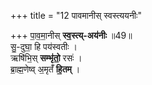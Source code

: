 +++
title = "12 पावमानीस् स्वस्त्ययनीः"

+++
पा॒व॒मा॒नीस् **स्व॒स्त्य्-अय॑नीः** ॥49॥   
सु॒-दुघा॒ हि पय॑स्वतीः ।  
ऋषि॑भि॒स् **सम्भृ॑तो॒** रसः॑ ।  
ब्रा॒ह्म॒णेष्व् अ॒मृतँ॑ **हि॒तम्** ।  
